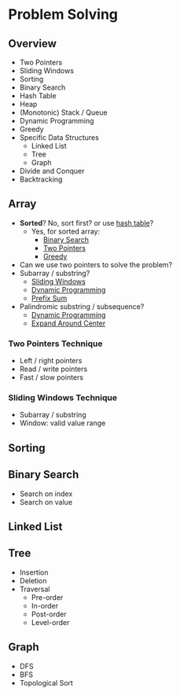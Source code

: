 # Problem Solving

## Overview
* Two Pointers
* Sliding Windows
* Sorting
* Binary Search
* Hash Table
* Heap
* (Monotonic) Stack / Queue
* Dynamic Programming
* Greedy
* Specific Data Structures
    * Linked List
    * Tree
    * Graph
* Divide and Conquer
* Backtracking

## Array
* **Sorted**? No, sort first? or use [hash table]()?
    * Yes, for sorted array:
        * [Binary Search]()
        * [Two Pointers]()
        * [Greedy]()
* Can we use two pointers to solve the problem?
* Subarray / substring?
    * [Sliding Windows]()
    * [Dynamic Programming]()
    * [Prefix Sum]()
* Palindromic substring / subsequence?
    * [Dynamic Programming]()
    * [Expand Around Center]()

### Two Pointers Technique
* Left / right pointers
* Read / write pointers
* Fast / slow pointers

### Sliding Windows Technique
* Subarray / substring
* Window: valid value range


## Sorting
## Binary Search
* Search on index
* Search on value

## Linked List
## Tree
* Insertion
* Deletion
* Traversal
    * Pre-order
    * In-order
    * Post-order
    * Level-order
## Graph
* DFS
* BFS
* Topological Sort